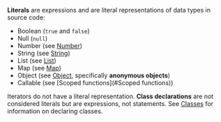 **Literals** are expressions and are literal representations of data types in source code:

- Boolean (`true` and `false`)
- Null (`null`)
- Number (see [Number](#Number))
- String (see [String](#String))
- List (see [List](#List))
- Map (see [Map](#Map))
- Object (see [Object](#Object), specifically **anonymous objects**)
- Callable (see [Scoped functions](#Scoped functions))

Iterators do not have a literal representation. **Class declarations** are not considered literals but are expressions, not statements. See [Classes](#Classes) for information on declaring classes.
